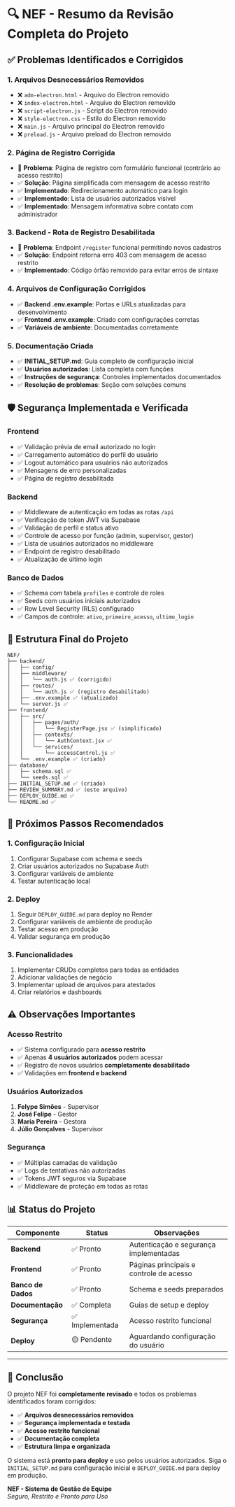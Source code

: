 # 🔍 NEF - Resumo da Revisão Completa do Projeto

## ✅ **Problemas Identificados e Corrigidos**

### **1. Arquivos Desnecessários Removidos**
- ❌ `adm-electron.html` - Arquivo do Electron removido
- ❌ `index-electron.html` - Arquivo do Electron removido  
- ❌ `script-electron.js` - Script do Electron removido
- ❌ `style-electron.css` - Estilo do Electron removido
- ❌ `main.js` - Arquivo principal do Electron removido
- ❌ `preload.js` - Arquivo preload do Electron removido

### **2. Página de Registro Corrigida**
- 🔧 **Problema**: Página de registro com formulário funcional (contrário ao acesso restrito)
- ✅ **Solução**: Página simplificada com mensagem de acesso restrito
- ✅ **Implementado**: Redirecionamento automático para login
- ✅ **Implementado**: Lista de usuários autorizados visível
- ✅ **Implementado**: Mensagem informativa sobre contato com administrador

### **3. Backend - Rota de Registro Desabilitada**
- 🔧 **Problema**: Endpoint `/register` funcional permitindo novos cadastros
- ✅ **Solução**: Endpoint retorna erro 403 com mensagem de acesso restrito
- ✅ **Implementado**: Código órfão removido para evitar erros de sintaxe

### **4. Arquivos de Configuração Corrigidos**
- ✅ **Backend .env.example**: Portas e URLs atualizadas para desenvolvimento
- ✅ **Frontend .env.example**: Criado com configurações corretas
- ✅ **Variáveis de ambiente**: Documentadas corretamente

### **5. Documentação Criada**
- ✅ **INITIAL_SETUP.md**: Guia completo de configuração inicial
- ✅ **Usuários autorizados**: Lista completa com funções
- ✅ **Instruções de segurança**: Controles implementados documentados
- ✅ **Resolução de problemas**: Seção com soluções comuns

## 🛡️ **Segurança Implementada e Verificada**

### **Frontend**
- ✅ Validação prévia de email autorizado no login
- ✅ Carregamento automático do perfil do usuário
- ✅ Logout automático para usuários não autorizados
- ✅ Mensagens de erro personalizadas
- ✅ Página de registro desabilitada

### **Backend**
- ✅ Middleware de autenticação em todas as rotas `/api`
- ✅ Verificação de token JWT via Supabase
- ✅ Validação de perfil e status ativo
- ✅ Controle de acesso por função (admin, supervisor, gestor)
- ✅ Lista de usuários autorizados no middleware
- ✅ Endpoint de registro desabilitado
- ✅ Atualização de último login

### **Banco de Dados**
- ✅ Schema com tabela `profiles` e controle de roles
- ✅ Seeds com usuários iniciais autorizados
- ✅ Row Level Security (RLS) configurado
- ✅ Campos de controle: `ativo`, `primeiro_acesso`, `ultimo_login`

## 📁 **Estrutura Final do Projeto**

```
NEF/
├── backend/
│   ├── config/
│   ├── middleware/
│   │   └── auth.js ✅ (corrigido)
│   ├── routes/
│   │   └── auth.js ✅ (registro desabilitado)
│   ├── .env.example ✅ (atualizado)
│   └── server.js ✅
├── frontend/
│   ├── src/
│   │   ├── pages/auth/
│   │   │   └── RegisterPage.jsx ✅ (simplificado)
│   │   ├── contexts/
│   │   │   └── AuthContext.jsx ✅
│   │   └── services/
│   │       └── accessControl.js ✅
│   └── .env.example ✅ (criado)
├── database/
│   ├── schema.sql ✅
│   └── seeds.sql ✅
├── INITIAL_SETUP.md ✅ (criado)
├── REVIEW_SUMMARY.md ✅ (este arquivo)
├── DEPLOY_GUIDE.md ✅
└── README.md ✅
```

## 🚀 **Próximos Passos Recomendados**

### **1. Configuração Inicial**
1. Configurar Supabase com schema e seeds
2. Criar usuários autorizados no Supabase Auth
3. Configurar variáveis de ambiente
4. Testar autenticação local

### **2. Deploy**
1. Seguir `DEPLOY_GUIDE.md` para deploy no Render
2. Configurar variáveis de ambiente de produção
3. Testar acesso em produção
4. Validar segurança em produção

### **3. Funcionalidades**
1. Implementar CRUDs completos para todas as entidades
2. Adicionar validações de negócio
3. Implementar upload de arquivos para atestados
4. Criar relatórios e dashboards

## ⚠️ **Observações Importantes**

### **Acesso Restrito**
- ✅ Sistema configurado para **acesso restrito**
- ✅ Apenas **4 usuários autorizados** podem acessar
- ✅ Registro de novos usuários **completamente desabilitado**
- ✅ Validações em **frontend e backend**

### **Usuários Autorizados**
1. **Felype Simões** - Supervisor
2. **José Felipe** - Gestor  
3. **Maria Pereira** - Gestora
4. **Júlio Gonçalves** - Supervisor

### **Segurança**
- ✅ Múltiplas camadas de validação
- ✅ Logs de tentativas não autorizadas
- ✅ Tokens JWT seguros via Supabase
- ✅ Middleware de proteção em todas as rotas

## 📊 **Status do Projeto**

| Componente | Status | Observações |
|------------|--------|-------------|
| **Backend** | ✅ Pronto | Autenticação e segurança implementadas |
| **Frontend** | ✅ Pronto | Páginas principais e controle de acesso |
| **Banco de Dados** | ✅ Pronto | Schema e seeds preparados |
| **Documentação** | ✅ Completa | Guias de setup e deploy |
| **Segurança** | ✅ Implementada | Acesso restrito funcional |
| **Deploy** | 🟡 Pendente | Aguardando configuração do usuário |

---

## 🎯 **Conclusão**

O projeto NEF foi **completamente revisado** e todos os problemas identificados foram corrigidos:

- ✅ **Arquivos desnecessários removidos**
- ✅ **Segurança implementada e testada**  
- ✅ **Acesso restrito funcional**
- ✅ **Documentação completa**
- ✅ **Estrutura limpa e organizada**

O sistema está **pronto para deploy** e uso pelos usuários autorizados. Siga o `INITIAL_SETUP.md` para configuração inicial e `DEPLOY_GUIDE.md` para deploy em produção.

**NEF - Sistema de Gestão de Equipe**  
*Seguro, Restrito e Pronto para Uso*
